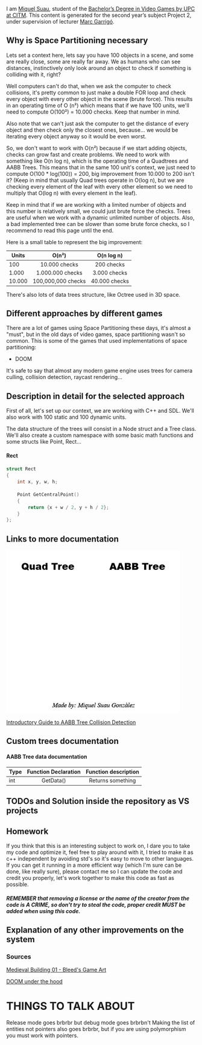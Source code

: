I am [Miquel Suau](https://www.linkedin.com/in/miquel-suau-gonz%C3%A0lez-346b5617a/), student of the [Bachelor’s Degree in Video Games by UPC at CITM](https://www.citm.upc.edu/ing/estudis/graus-videojocs/). This content is generated for the second year’s subject Project 2, under supervision of lecturer [Marc Garrigó](https://www.linkedin.com/in/mgarrigo/).

## Why is Space Partitioning necessary
Lets set a context here, lets say you have 100 objects in a scene, and some are really close, some are really far away. We as humans who can see distances, instinctively only look around an object to check if something is colliding with it, right?

Well computers can't do that, when we ask the computer to check collisions, it's pretty common to just make a double FOR loop and check every object with every other object in the scene (brute force). This results in an operating time of O (n²) which means that if we have 100 units, we'll need to compute O(100²) = 10.000 checks. Keep that number in mind.

Also note that we can't just ask the computer to get the distance of every object and then check only the closest ones, because... we would be iterating every object anyway so it would be even worst.

So, we don't want to work with O(n²) because if we start adding objects, checks can grow fast and create problems. We need to work with something like O(n log n), which is the operating time of a Quadtrees and AABB Trees. This means that in the same 100 unit's context, we just need to compute O(100 * log(100)) = 200, big improvement from 10.000 to 200 isn't it? (Keep in mind that usually Quad trees operate in O(log n), but we are checking every element of the leaf with every other element so we need to multiply that O(log n) with every element in the leaf).

Keep in mind that if we are working with a limited number of objects and this number is relatively small, we could just brute force the checks. Trees are useful when we work with a dynamic unlimited number of objects. Also, a bad implemented tree can be slower than some brute force checks, so I recommend to read this page until the end.

Here is a small table to represent the big improvement:

| Units         | O(n²)              |  O(n log n)  |
| ------------- |:------------------:|:------------:|
| 100           | 10.000      checks | 200 checks   |
| 1.000         | 1.000.000   checks | 3.000 checks |
| 10.000        | 100,000,000‬ checks | 40.000 checks|

There's also lots of data trees structure, like Octree used in 3D space.

## Different approaches by different games

There are a lot of games using Space Partitioning these days, it's almost a "must", but in the old days of video games, space partitioning wasn't so common. This is some of the games that used implementations of space partitioning:

- DOOM

It's safe to say that almost any modern game engine uses trees for camera culling, collision detection, raycast rendering...

## Description in detail for the selected approach

First of all, let's set up our context, we are working with C++ and SDL. We'll also work with 100 static and 100 dynamic units.

The data structure of the trees will consist in a Node struct and a Tree class. We'll also create a custom namespace with some basic math functions and some structs like Point, Rect...

#### Rect
```cpp
struct Rect
{
	int x, y, w, h;

	Point GetCentralPoint() 
	{
		return {x + w / 2, y + h / 2};
	}
};
```

## Links to more documentation

![](assets/TreeGif.gif)

[Introductory Guide to AABB Tree Collision Detection](https://www.azurefromthetrenches.com/introductory-guide-to-aabb-tree-collision-detection/)

## Custom trees documentation

#### AABB Tree data documentation

| Type         | Function Declaration    | Function description  |
| ------------ |:-----------------------:|:---------------------:|
| int          | GetData()               | Returns something     |

## TODOs and Solution inside the repository as VS projects

## Homework

If you think that this is an interesting subject to work on, I dare you to take my code and optimize it, feel free to play around with it, I tried to make it as c++ independent by avoiding std's so it's easy to move to other languages. If you can get it running in a more efficient way (which I'm sure can be done, like really sure), please contact me so I can update the code and credit you properly, let's work together to make this code as fast as possible.

##### REMEMBER that removing a license or the name of the creator from the code is A CRIME, so don't try to steal the code, proper credit MUST be added when using this code.


## Explanation of any other improvements on the system

### Sources
[Medieval Building 01 - Bleed's Game Art](https://opengameart.org/content/medieval-building-01-bleeds-game-art-0)

[DOOM under the hood](https://www.youtube.com/watch?v=e0W65ScZmQw)

# THINGS TO TALK ABOUT
Release mode goes brbrbr but debug mode goes brbrbn't
Making the list of entities not pointers also goes brbrbr, but if you are using polymorphism you must work with pointers.
